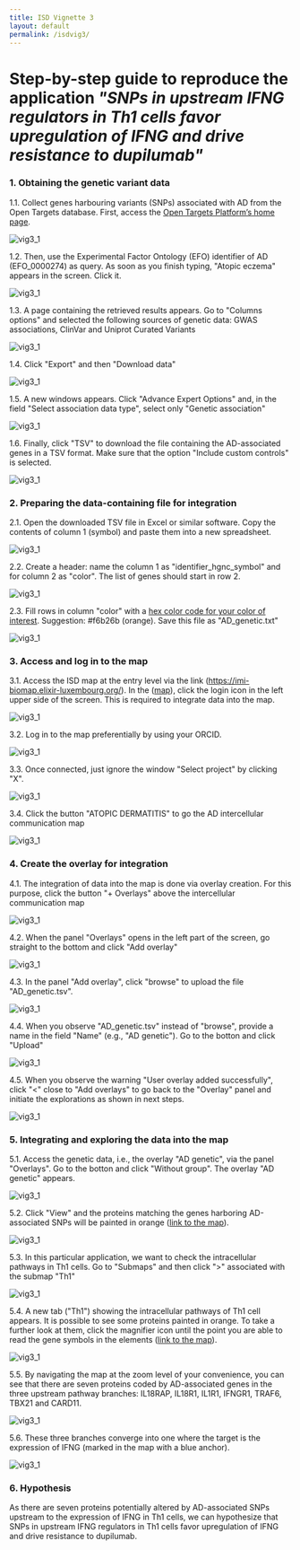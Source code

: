 ```yaml
---
title: ISD Vignette 3
layout: default
permalink: /isdvig3/
---
```


# Step-by-step guide to reproduce the application *"SNPs in upstream IFNG regulators in Th1 cells favor upregulation of IFNG and drive resistance to dupilumab"*


### 1. Obtaining the genetic variant data

1.1. Collect genes harbouring variants (SNPs) associated with AD from the Open Targets database. First, access the [Open Targets Platform’s home page](https://platform.opentargets.org).

<!-- <img width="1022" height="489" alt="vig3_1" src="https://github.com/user-attachments/assets/ce132ffe-9ce6-484a-b8f6-d1566ab63597" /> -->

![vig3_1](https://github.com/user-attachments/assets/ce132ffe-9ce6-484a-b8f6-d1566ab63597)

<!-- ![vig3_1](../images/projects/filename.jpg)-->

1.2. Then, use the Experimental Factor Ontology (EFO) identifier of AD (EFO_0000274) as query. As soon as you finish typing, "Atopic eczema" appears in the screen. Click it.

<!-- <img width="1022" height="489" alt="vig3_2" src="https://github.com/user-attachments/assets/542881c3-f9fd-4de0-947c-4418af9e8556" /> -->

![vig3_1](https://github.com/user-attachments/assets/542881c3-f9fd-4de0-947c-4418af9e8556)

1.3. A page containing the retrieved results appears. Go to "Columns options" and selected the following sources of genetic data: GWAS associations, ClinVar and Uniprot Curated Variants

<!-- <img width="1022" height="489" alt="image" src="https://github.com/user-attachments/assets/8372cfe6-96a8-40ab-8da6-2ee988badaf2" /> -->

![vig3_1](https://github.com/user-attachments/assets/8372cfe6-96a8-40ab-8da6-2ee988badaf2)


1.4. Click "Export" and then "Download data"

<!-- <img width="1022" height="489" alt="vig3_3" src="https://github.com/user-attachments/assets/46623637-c248-414c-b0ba-0979b54872f4" /> -->

![vig3_1](https://github.com/user-attachments/assets/46623637-c248-414c-b0ba-0979b54872f4)

1.5. A new windows appears. Click "Advance Expert Options" and, in the field "Select association data type", select only "Genetic association"

<!-- <img width="1022" height="489" alt="vig3_4" src="https://github.com/user-attachments/assets/256fa0d3-6fa0-4474-9ca1-b2d69b52968e" /> -->

![vig3_1](https://github.com/user-attachments/assets/256fa0d3-6fa0-4474-9ca1-b2d69b52968e)

1.6. Finally, click "TSV" to download the file containing the AD-associated genes in a TSV format. Make sure that the option "Include custom controls" is selected.

<!-- <img width="1022" height="489" alt="image" src="https://github.com/user-attachments/assets/914e7e8c-811e-4b9c-94e9-ce26104f4675" /> -->

![vig3_1](https://github.com/user-attachments/assets/914e7e8c-811e-4b9c-94e9-ce26104f4675)


### 2. Preparing the data-containing file for integration

2.1. Open the downloaded TSV file in Excel or similar software. Copy the contents of column 1 (symbol) and paste them into a new spreadsheet. 

<!-- <img width="1022" height="489" alt="image" src="https://github.com/user-attachments/assets/ab9de500-1588-4ee6-9512-07fae0dbf615" /> -->

![vig3_1](https://github.com/user-attachments/assets/ab9de500-1588-4ee6-9512-07fae0dbf615)



2.2. Create a header: name the column 1 as "identifier_hgnc_symbol" and for column 2 as "color". The list of genes should start in row 2.

<!-- <img width="1022" height="489" alt="image" src="https://github.com/user-attachments/assets/0b2ea923-6801-46f8-b4b4-3a45c798cba2" /> -->

![vig3_1](https://github.com/user-attachments/assets/0b2ea923-6801-46f8-b4b4-3a45c798cba2)

2.3. Fill rows in column "color" with a [hex color code for your color of interest](https://www.color-hex.com/color/). Suggestion: #f6b26b (orange). Save this file as "AD_genetic.txt"

<!-- <img width="1022" height="489" alt="image" src="https://github.com/user-attachments/assets/960a366e-f290-4801-9482-ab118c898a1e" /> -->

![vig3_1](https://github.com/user-attachments/assets/960a366e-f290-4801-9482-ab118c898a1e)



### 3. Access and log in to the map

3.1. Access the ISD map at the entry level via the link (https://imi-biomap.elixir-luxembourg.org/). In the ([map](https://imi-biomap.elixir-luxembourg.org/)), click the login icon in the left upper side of the screen. This is required to integrate data into the map.
 
<!-- <img width="1022" height="489" alt="image" src="https://github.com/user-attachments/assets/94b53f4d-7c65-4502-8b46-dbd53c658676" /> -->

![vig3_1](https://github.com/user-attachments/assets/94b53f4d-7c65-4502-8b46-dbd53c658676)


3.2. Log in to the map preferentially by using your ORCID. 

<!-- <img width="1019" height="491" alt="image" src="https://github.com/user-attachments/assets/acc57fb8-0e6f-485e-9921-8ccb3098994c" /> -->

![vig3_1](https://github.com/user-attachments/assets/acc57fb8-0e6f-485e-9921-8ccb3098994c)

3.3. Once connected, just ignore the window "Select project" by clicking "X".

<!-- <img width="1019" height="491" alt="image" src="https://github.com/user-attachments/assets/a6d4d362-b76b-42e1-a7d8-e5c627247c9e" /> -->

![vig3_1](https://github.com/user-attachments/assets/a6d4d362-b76b-42e1-a7d8-e5c627247c9e)

3.4. Click the button "ATOPIC DERMATITIS" to go the AD intercellular communication map 

<!-- <img width="1019" height="491" alt="image" src="https://github.com/user-attachments/assets/ee910213-6ec4-42f9-923c-0068bfe6e4df" /> -->

![vig3_1](https://github.com/user-attachments/assets/ee910213-6ec4-42f9-923c-0068bfe6e4df)


### 4. Create the overlay for integration

4.1. The integration of data into the map is done via overlay creation. For this purpose, click the button "+ Overlays" above the intercellular communication map 

<!-- <img width="1017" height="491" alt="image" src="https://github.com/user-attachments/assets/a799d1a3-e138-4a29-b7c2-370be02b2386" /> -->

![vig3_1](https://github.com/user-attachments/assets/a799d1a3-e138-4a29-b7c2-370be02b2386)


4.2. When the panel "Overlays" opens in the left part of the screen, go straight to the bottom and click "Add overlay" 

<!-- <img width="1019" height="491" alt="image" src="https://github.com/user-attachments/assets/4bad673d-76fd-4398-a4d9-27e17bedff37" /> -->

![vig3_1](https://github.com/user-attachments/assets/4bad673d-76fd-4398-a4d9-27e17bedff37)

4.3. In the panel "Add overlay", click "browse" to upload the file "AD_genetic.tsv".

<!-- <img width="1019" height="491" alt="image" src="https://github.com/user-attachments/assets/9c48cccf-b9ce-4404-b18d-27e6c6f4826e" /> -->

![vig3_1](https://github.com/user-attachments/assets/9c48cccf-b9ce-4404-b18d-27e6c6f4826e)

4.4. When you observe "AD_genetic.tsv" instead of "browse", provide a name in the field "Name" (e.g., "AD genetic"). Go to the botton and click "Upload"

<!-- <img width="1015" height="493" alt="image" src="https://github.com/user-attachments/assets/cf328c65-c04d-469b-80fc-60e95c2e5c6b" /> -->

![vig3_1](https://github.com/user-attachments/assets/cf328c65-c04d-469b-80fc-60e95c2e5c6b)

4.5. When you observe the warning "User overlay added successfully", click "<" close to "Add overlays" to go back to the "Overlay" panel and initiate the explorations as shown in next steps.

<!-- <img width="1034" height="484" alt="image" src="https://github.com/user-attachments/assets/79ab6732-8440-4a73-b140-466ce27b36ba" /> -->

![vig3_1](https://github.com/user-attachments/assets/79ab6732-8440-4a73-b140-466ce27b36ba)


### 5. Integrating and exploring the data into the map

5.1. Access the genetic data, i.e., the overlay "AD genetic", via the panel "Overlays". Go to the botton and click "Without group". The overlay "AD genetic" appears.

<!-- <img width="1034" height="484" alt="image" src="https://github.com/user-attachments/assets/d968c496-fb8d-4bbb-bdbf-4bb504c71c54" /> -->

![vig3_1](https://github.com/user-attachments/assets/d968c496-fb8d-4bbb-bdbf-4bb504c71c54)


5.2. Click "View" and the proteins matching the genes harboring AD-associated SNPs will be painted in orange ([link to the map](https://imi-biomap.elixir-luxembourg.org/minerva/index.html?id=ADmaps_10-02-25&perfectMatch=false&modelId=384&backgroundId=610&x=2373&y=2225&z=4.123391479177037&overlaysId=1367)). 

<!-- <img width="997" height="502" alt="image" src="https://github.com/user-attachments/assets/f0d0ca3c-9038-45a4-96b7-43219af749f9" /> -->

![vig3_1](https://github.com/user-attachments/assets/f0d0ca3c-9038-45a4-96b7-43219af749f9)

5.3. In this particular application, we want to check the intracellular pathways in Th1 cells. Go to "Submaps" and then click ">" associated with the submap "Th1"

<!-- <img width="1022" height="489" alt="image" src="https://github.com/user-attachments/assets/01d88863-bec8-4bec-8922-9f789b3a2c6b" /> -->

![vig3_1](https://github.com/user-attachments/assets/01d88863-bec8-4bec-8922-9f789b3a2c6b)

5.4. A new tab ("Th1") showing the intracellular pathways of Th1 cell appears. It is possible to see some proteins painted in orange. To take a further look at them, click the magnifier icon until the point you are able to read the gene symbols in the elements ([link to the map](https://imi-biomap.elixir-luxembourg.org/minerva/index.html?id=ADmaps_10-02-25&perfectMatch=false&modelId=385&backgroundId=610&x=1820.5&y=1785&z=4&overlaysId=1367)).

<!-- <img width="1034" height="483" alt="image" src="https://github.com/user-attachments/assets/b1f7f125-f6a7-41f3-9912-55c2dd1309cc" /> -->

![vig3_1](https://github.com/user-attachments/assets/b1f7f125-f6a7-41f3-9912-55c2dd1309cc)

5.5. By navigating the map at the zoom level of your convenience, you can see that there are seven proteins coded by AD-associated genes in the three upstream pathway branches: IL18RAP, IL18R1, IL1R1, IFNGR1, TRAF6, TBX21 and CARD11.

<!-- <img width="1034" height="483" src="https://github.com/user-attachments/assets/839151b0-b89e-4a0c-ab49-3b109f75f14e" /> -->

![vig3_1](https://github.com/user-attachments/assets/839151b0-b89e-4a0c-ab49-3b109f75f14e)

5.6. These three branches converge into one where the target is the expression of IFNG (marked in the map with a blue anchor).

<!-- <img width="1034" height="483" alt="image" src="https://github.com/user-attachments/assets/111e4e6c-fae7-41db-b1cf-5b5ab02f2ffc" /> -->

![vig3_1](https://github.com/user-attachments/assets/111e4e6c-fae7-41db-b1cf-5b5ab02f2ffc)

### 6. Hypothesis

As there are seven proteins potentially altered by AD-associated SNPs upstream to the expression of IFNG in Th1 cells, we can hypothesize that SNPs in upstream IFNG regulators in Th1 cells favor upregulation of IFNG and drive resistance to dupilumab. 
